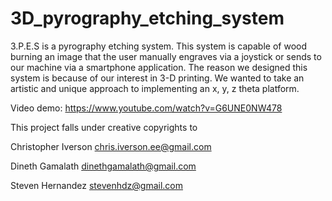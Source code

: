 # 3D_pyrography_etching_system

3.P.E.S is a pyrography etching system. This system is capable of wood burning an image that the  user manually engraves via a joystick or sends to our machine via a smartphone application. The reason  we designed this system is because of our interest in 3-D printing. We wanted to take an artistic and unique approach to implementing an x, y, z theta platform.

Video demo: https://www.youtube.com/watch?v=G6UNE0NW478

This project falls under creative copyrights to 

Christopher Iverson
chris.iverson.ee@gmail.com

Dineth Gamalath
dinethgamalath@gmail.com

Steven Hernandez
stevenhdz@gmail.com
